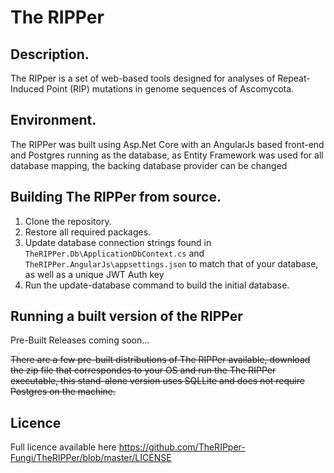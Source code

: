 # The RIPPer

## Description.
The RIPper is a set of web-based tools designed for analyses of Repeat-Induced Point (RIP) mutations in genome sequences of Ascomycota.

## Environment.

The RIPPer was built using Asp.Net Core with an AngularJs based front-end and Postgres running as the database, as Entity Framework was used for all database mapping, the backing database provider can be changed

## Building The RIPPer from source.

1. Clone the repository.
2. Restore all required packages.
3. Update database connection strings found in `TheRIPPer.Db\ApplicationDbContext.cs` and `TheRIPPer.AngularJs\appsettings.json` to match that of your database, as well as a unique JWT Auth key
4. Run the update-database command to build the initial database.

## Running a built version of the RIPPer

Pre-Built Releases coming soon...

~~There are a few pre-built distributions of The RIPPer available, download the zip file that correspondes to your OS and run the The RIPPer executable, this stand-alone version uses SQLLite and does not require Postgres on the machine.~~

## Licence

Full licence available here
https://github.com/TheRIPper-Fungi/TheRIPPer/blob/master/LICENSE
